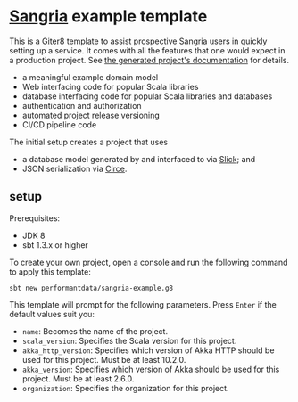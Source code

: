 # [Sangria][sangria] example template

This is a [Giter8][g8] template to assist prospective Sangria users in quickly setting up a service.
It comes with all the features that one would expect in a production project.
See [the generated project's documentation](src/main/g8/README.md) for details.
- a meaningful example domain model
- Web interfacing code for popular Scala libraries
- database interfacing code for popular Scala libraries and databases
- authentication and authorization
- automated project release versioning
- CI/CD pipeline code

The initial setup creates a project that uses
- a database model generated by and interfaced to via [Slick][slick]; and
- JSON serialization via [Circe][circe].

## setup

Prerequisites:
- JDK 8
- sbt 1.3.x or higher

To create your own project, open a console and run the following command to apply this template:
 ```
sbt new performantdata/sangria-example.g8
 ```

This template will prompt for the following parameters. Press `Enter` if the default values suit you:
- `name`: Becomes the name of the project.
- `scala_version`: Specifies the Scala version for this project.
- `akka_http_version`: Specifies which version of Akka HTTP should be used for this project. Must be at least 10.2.0.
- `akka_version`: Specifies which version of Akka should be used for this project. Must be at least 2.6.0.
- `organization`: Specifies the organization for this project.

[akka-http]: https://doc.akka.io/docs/akka-http/current/index.html
[circe]: https://circe.github.io/circe/
[g8]: http://www.foundweekends.org/giter8/
[h2]: https://h2database.com/
[sangria]: https://sangria-graphql.github.io/
[slick]: https://scala-slick.org/
